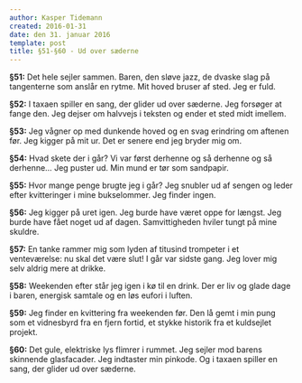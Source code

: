 ```yaml
---
author: Kasper Tidemann
created: 2016-01-31
date: den 31. januar 2016
template: post
title: §51-§60 - Ud over sæderne
---
```


**§51:** Det hele sejler sammen. Baren, den sløve jazz, de dvaske slag på tangenterne som anslår en rytme. Mit hoved bruser af sted. Jeg er fuld.

**§52:** I taxaen spiller en sang, der glider ud over sæderne. Jeg forsøger at fange den. Jeg dejser om halvvejs i teksten og ender et sted midt imellem.

**§53:** Jeg vågner op med dunkende hoved og en svag erindring om aftenen før. Jeg kigger på mit ur. Det er senere end jeg bryder mig om.

**§54:** Hvad skete der i går? Vi var først derhenne og så derhenne og så derhenne… Jeg puster ud. Min mund er tør som sandpapir.

**§55:** Hvor mange penge brugte jeg i går? Jeg snubler ud af sengen og leder efter kvitteringer i mine bukselommer. Jeg finder ingen.

**§56:** Jeg kigger på uret igen. Jeg burde have været oppe for længst. Jeg burde have fået noget ud af dagen. Samvittigheden hviler tungt på mine skuldre.

**§57:** En tanke rammer mig som lyden af titusind trompeter i et venteværelse: nu skal det være slut! I går var sidste gang. Jeg lover mig selv aldrig mere at drikke.

**§58:** Weekenden efter står jeg igen i kø til en drink. Der er liv og glade dage i baren, energisk samtale og en løs eufori i luften.

**§59:** Jeg finder en kvittering fra weekenden før. Den lå gemt i min pung som et vidnesbyrd fra en fjern fortid, et stykke historik fra et kuldsejlet projekt.

**§60:** Det gule, elektriske lys flimrer i rummet. Jeg sejler mod barens skinnende glasfacader. Jeg indtaster min pinkode. Og i taxaen spiller en sang, der glider ud over sæderne.
